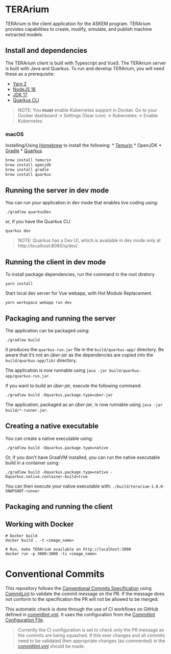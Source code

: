 # TERArium
TERArium is the client application for the ASKEM program. TERArium provides capabilities to create, modify, simulate, and publish machine extracted models.

## Install and dependencies
The TERArium client is built with Typescript and Vue3. The TERArium server is built with Java and Quarkus. To run and develop TERArium, you will need these as a prerequisite:
- [Yarn 2](https://yarnpkg.com/getting-started/install)
- [NodeJS 18](https://nodejs.org/en/download/current/)
- [JDK 17](https://openjdk.org/projects/jdk/17/)
- [Quarkus CLI](https://quarkus.io/guides/cli-tooling)

> NOTE: You **must** enable Kubernetes support in Docker. Go to your Docker dashboard -> Settings (Gear icon) -> Kubernetes -> Enable Kubernetes

### macOS

Installing/Using [Homebrew](https://brew.sh/) to install the following:
    * [Temurin](https://adoptium.net/temurin)
    * OpenJDK
    * [Gradle](https://gradle.org)
    * [Quarkus](https://quarkus.io/guides/cli-tooling).

```bash
brew install temurin 
brew install openjdk
brew install gradle
brew install quarkus
```

## Running the server in dev mode

You can run your application in dev mode that enables live coding using:
```
./gradlew quarkusDev
```

or, if you have the Quarkus CLI
```
quarkus dev
```

> NOTE: Quarkus has a Dev UI, which is available in dev mode only at http://localhost:8080/q/dev/.


## Running the client in dev mode

To install package dependencies, run the command in the root diretory
```
yarn install
```

Start local dev server for Vue webapp, with Hot Module Replacement.
```
yarn workspace webapp run dev
```


## Packaging and running the server

The application can be packaged using:
```
./gradlew build
```
It produces the `quarkus-run.jar` file in the `build/quarkus-app/` directory.
Be aware that it’s not an _über-jar_ as the dependencies are copied into the `build/quarkus-app/lib/` directory.

The application is now runnable using `java -jar build/quarkus-app/quarkus-run.jar`.

If you want to build an _über-jar_, execute the following command:
```
./gradlew build -Dquarkus.package.type=uber-jar
```

The application, packaged as an _über-jar_, is now runnable using `java -jar build/*-runner.jar`.

## Creating a native executable

You can create a native executable using: 
```
./gradlew build -Dquarkus.package.type=native
```

Or, if you don't have GraalVM installed, you can run the native executable build in a container using: 
```
./gradlew build -Dquarkus.package.type=native -Dquarkus.native.container-build=true
```

You can then execute your native executable with: `./build/terarium-1.0.0-SNAPSHOT-runner`


## Packaging and running the client


## Working with Docker
```
# Docker build
docker build . -t <image_name>

# Run, make TERArium available on http://localhost:3000
docker run -p 3000:3000 -ti <image_name>
```


# Conventional Commits

This repository follows the [Conventional Commits Specification](https://conventionalcommits.org/) using [CommitLint](https://github.com/conventional-changelog/commitlint) to validate the commit message on the PR. If the message does not conform to the specification the PR will not be allowed to be merged.

This automatic check is done through the use of CI workflows on GitHub defined in [commitlint.yml](.github/workflows/commitlint.yml). It uses the configuration from the [Commitlint Configuration File](.commitlintrc.yml). 

> Currently the CI configuration is set to check only the PR message as the commits are being squashed. If this ever changes and all commits need to be validated then appropriate changes (as commented) in the [commitlint.yml](..github/workflows/commitlint.yml) should be made.
